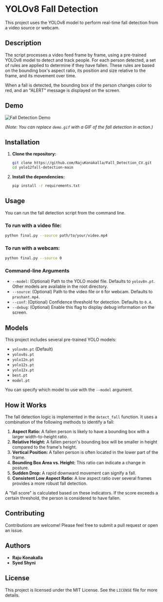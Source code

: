 # YOLOv8 Fall Detection

This project uses the YOLOv8 model to perform real-time fall detection from a video source or webcam.

## Description

The script processes a video feed frame by frame, using a pre-trained YOLOv8 model to detect and track people. For each person detected, a set of rules are applied to determine if they have fallen. These rules are based on the bounding box's aspect ratio, its position and size relative to the frame, and its movement over time.

When a fall is detected, the bounding box of the person changes color to red, and an "ALERT" message is displayed on the screen.

## Demo

![Fall Detection Demo](demo.gif)

*(Note: You can replace `demo.gif` with a GIF of the fall detection in action.)*

## Installation

1.  **Clone the repository:**
    ```bash
    git clone https://github.com/RajuKonakalla/Fall_Detection_CV.git
    cd yolo12fall-detection-main
    ```

2.  **Install the dependencies:**
    ```bash
    pip install -r requirements.txt
    ```

## Usage

You can run the fall detection script from the command line.

### To run with a video file:

```bash
python final.py --source path/to/your/video.mp4
```

### To run with a webcam:

```bash
python final.py --source 0
```

### Command-line Arguments

*   `--model`: (Optional) Path to the YOLO model file. Defaults to `yolov8n.pt`. Other models are available in the root directory.
*   `--source`: (Optional) Path to the video file or `0` for webcam. Defaults to `prashant.mp4`.
*   `--conf`: (Optional) Confidence threshold for detection. Defaults to `0.4`.
*   `--debug`: (Optional) Enable this flag to display debug information on the screen.

## Models

This project includes several pre-trained YOLO models:

*   `yolov8n.pt` (Default)
*   `yolov8s.pt`
*   `yolo12n.pt`
*   `yolo12s.pt`
*   `yolo12x.pt`
*   `best.pt`
*   `model.pt`

You can specify which model to use with the `--model` argument.

## How it Works

The fall detection logic is implemented in the `detect_fall` function. It uses a combination of the following methods to identify a fall:

1.  **Aspect Ratio:** A fallen person is likely to have a bounding box with a larger width-to-height ratio.
2.  **Relative Height:** A fallen person's bounding box will be smaller in height compared to the frame's height.
3.  **Vertical Position:** A fallen person is often located in the lower part of the frame.
4.  **Bounding Box Area vs. Height:** This ratio can indicate a change in posture.
5.  **Sudden Drop:** A rapid downward movement can signify a fall.
6.  **Consistent Low Aspect Ratio:** A low aspect ratio over several frames provides a more robust fall detection.

A "fall score" is calculated based on these indicators. If the score exceeds a certain threshold, the person is considered to have fallen.

## Contributing

Contributions are welcome! Please feel free to submit a pull request or open an issue.

## Authors

*   **Raju Konakalla**
*   **Syed Shyni**

## License

This project is licensed under the MIT License. See the `LICENSE` file for more details.
